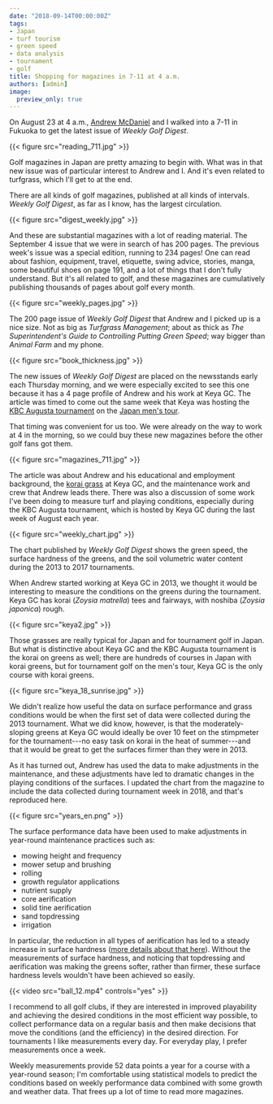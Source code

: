 ```yaml
---
date: "2018-09-14T00:00:00Z"
tags:
- Japan
- turf tourism
- green speed
- data analysis
- tournament
- golf
title: Shopping for magazines in 7-11 at 4 a.m.
authors: [admin]
image:
  preview_only: true
---
```


On August 23 at 4 a.m., [Andrew McDaniel](https://twitter.com/drumcturf) and I walked into a 7-11 in Fukuoka to get the latest issue of *Weekly Golf Digest*. 

{{< figure src="reading_711.jpg" >}}

Golf magazines in Japan are pretty amazing to begin with. What was in that new issue was of particular interest to Andrew and I. And it's even related to turfgrass, which I'll get to at the end.

There are all kinds of golf magazines, published at all kinds of intervals. *Weekly Golf Digest*, as far as I know, has the largest circulation.

{{< figure src="digest_weekly.jpg" >}}

And these are substantial magazines with a lot of reading material. The September 4 issue that we were in search of has 200 pages. The previous week's issue was a special edition, running to 234 pages! One can read about fashion, equipment, travel, etiquette, swing advice, stories, manga, some beautiful shoes on page 191, and a lot of things that I don't fully understand. But it's all related to golf, and these magazines are cumulatively publishing thousands of pages about golf every month.

{{< figure src="weekly_pages.jpg" >}}

The 200 page issue of *Weekly Golf Digest* that Andrew and I picked up is a nice size. Not as big as *Turfgrass Management*; about as thick as *The Superintendent's Guide to Controlling Putting Green Speed*; way bigger than *Animal Farm* and my phone.

{{< figure src="book_thickness.jpg" >}}

The new issues of *Weekly Golf Digest* are placed on the newsstands early each Thursday morning, and we were especially excited to see this one because it has a 4 page profile of Andrew and his work at Keya GC. The article was timed to come out the same week that Keya was hosting the [KBC Augusta tournament](https://www.asianturfgrass.com/2017-08-18-why-kbc-is-so-interesting/) on the [Japan men's tour](https://www.jgto.org/pc/TopPage.do). 

That timing was convenient for us too. We were already on the way to work at 4 in the morning, so we could buy these new magazines before the other golf fans got them. 

{{< figure src="magazines_711.jpg" >}}

The article was about Andrew and his educational and employment background, the [korai grass](https://www.asianturfgrass.com/tags/#korai) at Keya GC, and the maintenance work and crew that Andrew leads there. There was also a discussion of some work I've been doing to measure turf and playing conditions, especially during the KBC Augusta tournament, which is hosted by Keya GC during the last week of August each year.

{{< figure src="weekly_chart.jpg" >}}

The chart published by *Weekly Golf Digest* shows the green speed, the surface hardness of the greens, and the soil volumetric water content during the 2013 to 2017 tournaments.

When Andrew started working at Keya GC in 2013, we thought it would be interesting to measure the conditions on the greens during the tournament. Keya GC has korai (*Zoysia matrella*) tees and fairways, with noshiba (*Zoysia japonica*) rough.

{{< figure src="keya2.jpg" >}}

Those grasses are really typical for Japan and for tournament golf in Japan. But what is distinctive about Keya GC and the KBC Augusta tournament is the korai on greens as well; there are hundreds of courses in Japan with korai greens, but for tournament golf on the men's tour, Keya GC is the only course with korai greens.

{{< figure src="keya_18_sunrise.jpg" >}}

We didn't realize how useful the data on surface performance and grass conditions would be when the first set of data were collected during the 2013 tournament. What we did know, however, is that the moderately-sloping greens at Keya GC would ideally be over 10 feet on the stimpmeter for the tournament---no easy task on korai in the heat of summer---and that it would be great to get the surfaces firmer than they were in 2013.

As it has turned out, Andrew has used the data to make adjustments in the maintenance, and these adjustments have led to dramatic changes in the playing conditions of the surfaces. I updated the chart from the magazine to include the data collected during tournament week in 2018, and that's reproduced here.

{{< figure src="years_en.png" >}}

The surface performance data have been used to make adjustments in year-round maintenance practices such as:

* mowing height and frequency 
* mower setup and brushing
* rolling 
* growth regulator applications
* nutrient supply
* core aerification
* solid tine aerification
* sand topdressing
* irrigation

In particular, the reduction in all types of aerification has led to a steady increase in surface hardness ([more details about that here](https://www.asianturfgrass.com/2018-07-10-pleasant-day-unpleasant-termination/)). Without the measurements of surface hardness, and noticing that topdressing and aerification was making the greens softer, rather than firmer, these surface hardness levels wouldn't have been achieved so easily.

{{< video src="ball_12.mp4" controls="yes" >}}

I recommend to all golf clubs, if they are interested in improved playability and achieving the desired conditions in the most efficient way possible, to collect performance data on a regular basis and then make decisions that move the conditions (and the efficiency) in the desired direction. For tournaments I like measurements every day. For everyday play, I prefer measurements once a week.

Weekly measurements provide 52 data points a year for a course with a year-round season; I'm comfortable using statistical models to predict the conditions based on weekly performance data combined with some growth and weather data. That frees up a lot of time to read more magazines.




